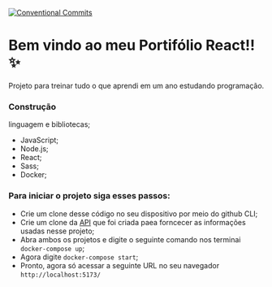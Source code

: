[![Conventional Commits](https://img.shields.io/badge/Conventional%20Commits-1.0.0-%23FE5196?logo=conventionalcommits&logoColor=white)](https://conventionalcommits.org)

# Bem vindo ao meu Portifólio React!! ✨
 Projeto para treinar tudo o que aprendi em um ano estudando programação.
 
 ### Construção
 linguagem e bibliotecas;
 
 - JavaScript;
 - Node.js;
 - React;
 - Sass;
 - Docker;

### Para iniciar o projeto siga esses passos: 

- Crie um clone desse código no seu dispositivo por meio do github CLI;
- Crie um clone da [API](https://github.com/CriticalNoob02/ApiGithub) que foi criada paea forncecer as informações usadas nesse projeto;
- Abra ambos os projetos e digite o seguinte comando nos terminai  `docker-compose up`;
- Agora digite `docker-compose start`;
- Pronto, agora  só acessar a seguinte URL no seu navegador `http://localhost:5173/`

